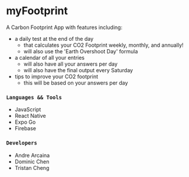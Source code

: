 # myFootprint
A Carbon Footprint App with features including:
- a daily test at the end of the day 
  - that calculates your CO2 Footprint weekly, monthly, and annually! 
  - will also use the 'Earth Overshoot Day' formula
- a calendar of all your entries
  - will also have all your answers per day
  - will also have the final output every Saturday
- tips to improve your CO2 footprint
  - this will be based on your answers per day

### ```Languages && Tools``` ###
- JavaScript
- React Native
- Expo Go
- Firebase

### ```Developers``` ###
- Andre Arcaina
- Dominic Chen
- Tristan Cheng
